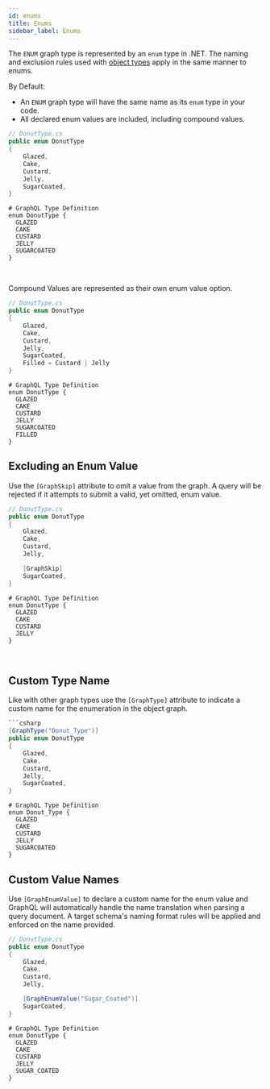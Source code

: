 ```yaml
---
id: enums
title: Enums
sidebar_label: Enums
---
```


The `ENUM` graph type is represented by an `enum` type in .NET. The naming and exclusion rules used with [object types](./objects) apply in the same manner to enums.

By Default:

-   An `ENUM` graph type will have the same name as its `enum` type in your code.
-   All declared enum values are included, including compound values.

<div class="sideBySideCode hljs">
<div>

```csharp
// DonutType.cs
public enum DonutType
{
    Glazed,
    Cake,
    Custard,
    Jelly,
    SugarCoated,
}
```

</div>
<div>

```
# GraphQL Type Definition
enum DonutType {
  GLAZED
  CAKE
  CUSTARD
  JELLY
  SUGARCOATED
}
```

</div>
</div>
<br/>

Compound Values are represented as their own enum value option.

<div class="sideBySideCode hljs">
<div>

```csharp
// DonutType.cs
public enum DonutType
{
    Glazed,
    Cake,
    Custard,
    Jelly,
    SugarCoated,
    Filled = Custard | Jelly
}
```

</div>
<div>

```
# GraphQL Type Definition
enum DonutType {
  GLAZED
  CAKE
  CUSTARD
  JELLY
  SUGARCOATED
  FILLED
}
```

</div>
</div>

## Excluding an Enum Value

Use the `[GraphSkip]` attribute to omit a value from the graph. A query will be rejected if it attempts to submit a valid, yet omitted, enum value.

<div class="sideBySideCode hljs">
<div>

```csharp
// DonutType.cs
public enum DonutType
{
    Glazed,
    Cake,
    Custard,
    Jelly,

    [GraphSkip]
    SugarCoated,
}
```

</div>
<div>

```
# GraphQL Type Definition
enum DonutType {
  GLAZED
  CAKE
  CUSTARD
  JELLY
}
```

</div>
</div>
<br/>

## Custom Type Name

Like with other graph types use the `[GraphType]` attribute to indicate a custom name for the enumeration in the object graph.

<div class="sideBySideCode hljs">
<div>

````csharp
```csharp
[GraphType("Donut_Type")]
public enum DonutType
{
    Glazed,
    Cake,
    Custard,
    Jelly,
    SugarCoated,
}
````

</div>
<div>

```
# GraphQL Type Definition
enum Donut_Type {
  GLAZED
  CAKE
  CUSTARD
  JELLY
  SUGARCOATED
}
```

</div>
</div>

## Custom Value Names

Use `[GraphEnumValue]` to declare a custom name for the enum value and GraphQL will automatically handle the name translation when parsing a query document. A target schema's naming format rules will be applied and enforced on the name provided.

<div class="sideBySideCode hljs">
<div>

```csharp
// DonutType.cs
public enum DonutType
{
    Glazed,
    Cake,
    Custard,
    Jelly,

    [GraphEnumValue("Sugar_Coated")]
    SugarCoated,
}
```

</div>
<div>

```
# GraphQL Type Definition
enum DonutType {
  GLAZED
  CAKE
  CUSTARD
  JELLY
  SUGAR_COATED
}
```

</div>
</div>
<br/>
